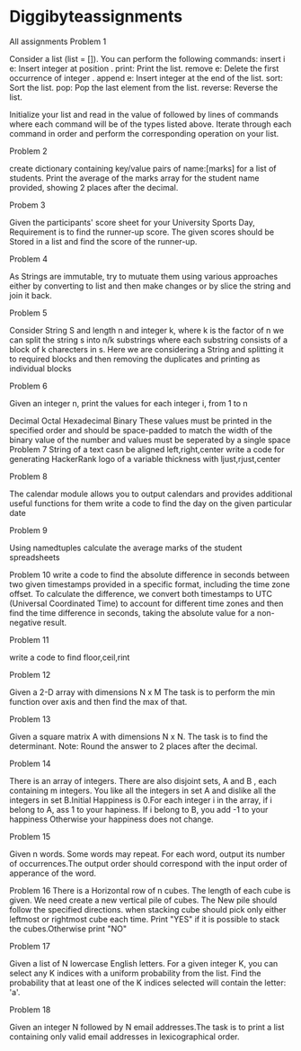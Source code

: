 # Diggibyteassignments
All assignments
Problem 1

Consider a list (list = []). You can perform the following commands: insert i e: Insert integer at position . print: Print the list. remove e: Delete the first occurrence of integer . append e: Insert integer at the end of the list. sort: Sort the list. pop: Pop the last element from the list. reverse: Reverse the list.

Initialize your list and read in the value of followed by lines of commands where each command will be of the types listed above. Iterate through each command in order and perform the corresponding operation on your list.

Problem 2

create dictionary containing key/value pairs of name:[marks] for a list of students. Print the average of the marks array for the student name provided, showing 2 places after the decimal.

Probem 3

Given the participants' score sheet for your University Sports Day, Requirement is to find the runner-up score. The given scores should be Stored in a list and find the score of the runner-up.

Problem 4

As Strings are immutable, try to mutuate them using various approaches either by converting to list and then make changes or by slice the string and join it back.

Problem 5

Consider String S and length n and integer k, where k is the factor of n we can split the string s into n/k substrings where each substring consists of a block of k charecters in s. Here we are considering a String and splitting it to required blocks and then removing the duplicates and printing as individual blocks

Problem 6

Given an integer n, print the values for each integer i, from 1 to n

Decimal
Octal
Hexadecimal
Binary These values must be printed in the specified order and should be space-padded to match the width of the binary value of the number and values must be seperated by a single space
Problem 7 String of a text casn be aligned left,right,center write a code for generating HackerRank logo of a variable thickness with ljust,rjust,center

Problem 8

The calendar module allows you to output calendars and provides additional useful functions for them write a code to find the day on the given particular date

Problem 9

Using namedtuples calculate the average marks of the student spreadsheets

Problem 10 write a code to find the absolute difference in seconds between two given timestamps provided in a specific format, including the time zone offset. To calculate the difference, we convert both timestamps to UTC (Universal Coordinated Time) to account for different time zones and then find the time difference in seconds, taking the absolute value for a non-negative result.

Problem 11

write a code to find floor,ceil,rint

Problem 12

Given a 2-D array with dimensions N x M The task is to perform the min function over axis and then find the max of that.

Problem 13

Given a square matrix A with dimensions N x N. The task is to find the determinant. Note: Round the answer to 2 places after the decimal.

Problem 14

There is an array of integers. There are also disjoint sets, A and B , each containing m integers. You like all the integers in set A and dislike all the integers in set B.Initial Happiness is 0.For each integer i in the array, if i belong to A, ass 1 to your hapiness. If i belong to B, you add -1 to your happiness Otherwise your happiness does not change.

Problem 15

Given n words. Some words may repeat. For each word, output its number of occurrences.The output order should correspond with the input order of apperance of the word.

Problem 16 There is a Horizontal row of n cubes. The length of each cube is given. We need create a new vertical pile of cubes. The New pile should follow the specified directions. when stacking cube should pick only either leftmost or rightmost cube each time. Print "YES" if it is possible to stack the cubes.Otherwise print "NO"

Problem 17

Given a list of N lowercase English letters. For a given integer K, you can select any K indices with a uniform probability from the list. Find the probability that at least one of the K indices selected will contain the letter: 'a'.

Problem 18

Given an integer N followed by N email addresses.The task is to print a list containing only valid email addresses in lexicographical order.
